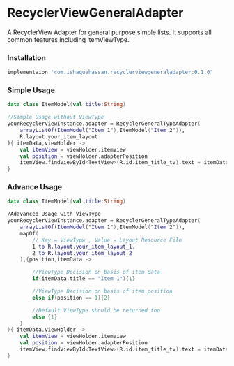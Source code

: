 # RecyclerViewGeneralAdapter
A RecyclerView Adapter for general purpose simple lists. It supports all common features including itemViewType.

### Installation
```groovy
implementaion 'com.ishaquehassan.recyclerviewgeneraladapter:0.1.0'
```

### Simple Usage
```kotlin
data class ItemModel(val title:String)

//Simple Usage without ViewType
yourRecyclerViewInstance.adapter = RecyclerGeneralTypeAdapter(
    arrayListOf(ItemModel("Item 1"),ItemModel("Item 2")),
    R.layout.your_item_layout
){ itemData,viewHolder ->
    val itemView = viewHolder.itemView
    val position = viewHolder.adapterPosition
    itemView.findViewById<TextView>(R.id.item_title_tv).text = itemData.title
}
```

### Advance Usage
```kotlin
data class ItemModel(val title:String)

/Adavanced Usage with ViewType
yourRecyclerViewInstance.adapter = RecyclerGeneralTypeAdapter(
    arrayListOf(ItemModel("Item 1"),ItemModel("Item 2")),
    mapOf(
        // Key = ViewTypw , Value = Layout Resource File
        1 to R.layout.your_item_layout_1,
        2 to R.layout.your_item_layout_2
    ),{position,itemData ->

        //ViewType Decision on basis of item data
        if(itemData.title == "Item 1"){1}

        //ViewType Decision on basis of item position
        else if(position == 1){2}

        //Default ViewType should be returned too
        else {1}
    }
){ itemData,viewHolder ->
    val itemView = viewHolder.itemView
    val position = viewHolder.adapterPosition
    itemView.findViewById<TextView>(R.id.item_title_tv).text = itemData.title
}
```
